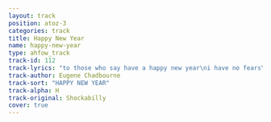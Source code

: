 ```yaml
---
layout: track
position: atoz-3
categories: track
title: Happy New Year
name: happy-new-year
type: ahfow_track
track-id: 112
track-lyrics: "to those who say have a happy new year\ni have no fears\ncause we're all one\nin my heart we are at peace\nhappy new year\nwe're all glad, there's none that's sad\n\nand on the first day of our brand new year\ni slept and slept\nand in my dreams\ngiant turtles roamed the sky\nhappy new year\nfor me and my girls\n\nthe first one took such a long time\nshe asked me why\ni told her no\nthen she told me i should go\nbut i loved her so i stayed on through the years\n\nthe next one was faster than breeze\ni won't forget\ncause evey breath\nevery twinkle in her eye is part of you\nhappy new year\n\nto those who say have a happy new year\ni have no fears\ncause we're all one\nin my heart we are at peace\nhappy new year\nwe're all glad, there's none that's sad\nhappy new year\nwe're all glad, there's none that's sad\nhappy new year\nwe're all glad, there's none that's sad\nhappy new year\nwe're all glad, there's none that's sad\nhappy new year\nwe're all glad, there's none that's sad"
track-author: Eugene Chadbourne
track-sort: "HAPPY NEW YEAR"
track-alpha: H
track-original: Shockabilly
cover: true
---
```

